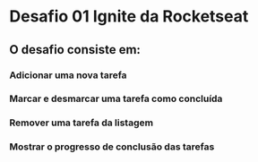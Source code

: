 # Desafio 01 Ignite da Rocketseat

## O desafio consiste em:

### Adicionar uma nova tarefa

### Marcar e desmarcar uma tarefa como concluída

### Remover uma tarefa da listagem

### Mostrar o progresso de conclusão das tarefas
